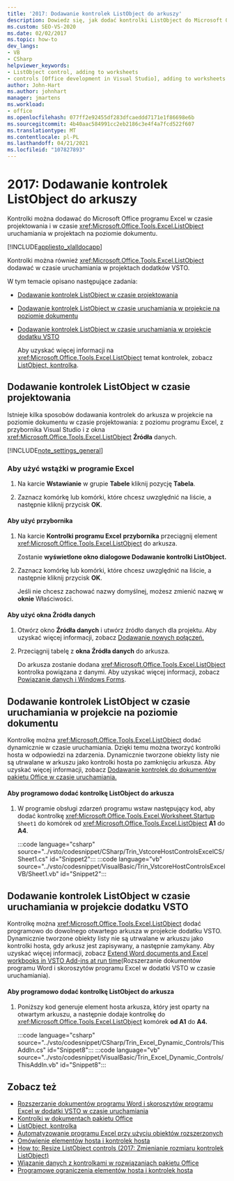```yaml
---
title: '2017: Dodawanie kontrolek ListObject do arkuszy'
description: Dowiedz się, jak dodać kontrolki ListObject do Microsoft Office programu Excel w czasie projektowania i w czasie uruchamiania w projektach na poziomie dokumentu.
ms.custom: SEO-VS-2020
ms.date: 02/02/2017
ms.topic: how-to
dev_langs:
- VB
- CSharp
helpviewer_keywords:
- ListObject control, adding to worksheets
- controls [Office development in Visual Studio], adding to worksheets
author: John-Hart
ms.author: johnhart
manager: jmartens
ms.workload:
- office
ms.openlocfilehash: 077ff2e92455df283dfcaeddd7171e1f86698e6b
ms.sourcegitcommit: 4b40aac584991cc2eb2186c3e4f4a7fcd522f607
ms.translationtype: MT
ms.contentlocale: pl-PL
ms.lasthandoff: 04/21/2021
ms.locfileid: "107827893"
---
```

# <a name="how-to-add-listobject-controls-to-worksheets"></a>2017: Dodawanie kontrolek ListObject do arkuszy
  Kontrolki można dodawać do Microsoft Office programu Excel w czasie projektowania i w czasie <xref:Microsoft.Office.Tools.Excel.ListObject> uruchamiania w projektach na poziomie dokumentu.

 [!INCLUDE[appliesto_xlalldocapp](../vsto/includes/appliesto-xlalldocapp-md.md)]

 Kontrolki można również <xref:Microsoft.Office.Tools.Excel.ListObject> dodawać w czasie uruchamiania w projektach dodatków VSTO.

 W tym temacie opisano następujące zadania:

- [Dodawanie kontrolek ListObject w czasie projektowania](#designtime)

- [Dodawanie kontrolek ListObject w czasie uruchamiania w projekcie na poziomie dokumentu](#runtimedoclevel)

- [Dodawanie kontrolek ListObject w czasie uruchamiania w projekcie dodatku VSTO](#runtimeaddin)

  Aby uzyskać więcej informacji na <xref:Microsoft.Office.Tools.Excel.ListObject> temat kontrolek, zobacz [ListObject, kontrolka](../vsto/listobject-control.md).

## <a name="add-listobject-controls-at-design-time"></a><a name="designtime"></a> Dodawanie kontrolek ListObject w czasie projektowania
 Istnieje kilka sposobów dodawania kontrolek do arkusza w projekcie na poziomie dokumentu w czasie projektowania: z poziomu programu Excel, z przybornika Visual Studio i z okna <xref:Microsoft.Office.Tools.Excel.ListObject> **Źródła** danych. 

 [!INCLUDE[note_settings_general](../sharepoint/includes/note-settings-general-md.md)]

### <a name="to-use-the-ribbon-in-excel"></a>Aby użyć wstążki w programie Excel

1. Na karcie **Wstawianie** w grupie **Tabele** kliknij pozycję **Tabela**.

2. Zaznacz komórkę lub komórki, które chcesz uwzględnić na liście, a następnie kliknij przycisk **OK**.

#### <a name="to-use-the-toolbox"></a>Aby użyć przybornika

1. Na karcie **Kontrolki programu Excel** **przybornika** przeciągnij element <xref:Microsoft.Office.Tools.Excel.ListObject> do arkusza.

     Zostanie **wyświetlone okno dialogowe Dodawanie kontrolki ListObject.**

2. Zaznacz komórkę lub komórki, które chcesz uwzględnić na liście, a następnie kliknij przycisk **OK**.

     Jeśli nie chcesz zachować nazwy domyślnej, możesz zmienić nazwę w **oknie** Właściwości.

#### <a name="to-use-the-data-sources-window"></a>Aby użyć okna Źródła danych

1. Otwórz okno **Źródła danych** i utwórz źródło danych dla projektu. Aby uzyskać więcej informacji, zobacz [Dodawanie nowych połączeń.](../data-tools/add-new-connections.md)

2. Przeciągnij tabelę z **okna Źródła danych** do arkusza.

     Do arkusza zostanie dodana <xref:Microsoft.Office.Tools.Excel.ListObject> kontrolka powiązana z danymi. Aby uzyskać więcej informacji, zobacz [Powiązanie danych i Windows Forms](/dotnet/framework/winforms/data-binding-and-windows-forms).

## <a name="add-listobject-controls-at-run-time-in-a-document-level-project"></a><a name="runtimedoclevel"></a> Dodawanie kontrolek ListObject w czasie uruchamiania w projekcie na poziomie dokumentu
 Kontrolkę można <xref:Microsoft.Office.Tools.Excel.ListObject> dodać dynamicznie w czasie uruchamiania. Dzięki temu można tworzyć kontrolki hosta w odpowiedzi na zdarzenia. Dynamicznie tworzone obiekty listy nie są utrwalane w arkuszu jako kontrolki hosta po zamknięciu arkusza. Aby uzyskać więcej informacji, zobacz [Dodawanie kontrolek do dokumentów pakietu Office w czasie uruchamiania.](../vsto/adding-controls-to-office-documents-at-run-time.md)

#### <a name="to-add-a-listobject-control-to-a-worksheet-programmatically"></a>Aby programowo dodać kontrolkę ListObject do arkusza

1. W programie obsługi zdarzeń programu wstaw następujący kod, aby dodać kontrolkę <xref:Microsoft.Office.Tools.Excel.Worksheet.Startup> `Sheet1` do komórek od <xref:Microsoft.Office.Tools.Excel.ListObject> **A1** do **A4**.

     :::code language="csharp" source="../vsto/codesnippet/CSharp/Trin_VstcoreHostControlsExcelCS/Sheet1.cs" id="Snippet2":::
     :::code language="vb" source="../vsto/codesnippet/VisualBasic/Trin_VstcoreHostControlsExcelVB/Sheet1.vb" id="Snippet2":::

## <a name="add-listobject-controls-at-run-time-in-a-vsto-add-in-project"></a><a name="runtimeaddin"></a> Dodawanie kontrolek ListObject w czasie uruchamiania w projekcie dodatku VSTO
 Kontrolkę można <xref:Microsoft.Office.Tools.Excel.ListObject> dodać programowo do dowolnego otwartego arkusza w projekcie dodatku VSTO. Dynamicznie tworzone obiekty listy nie są utrwalane w arkuszu jako kontrolki hosta, gdy arkusz jest zapisywany, a następnie zamykany. Aby uzyskać więcej informacji, zobacz [Extend Word documents and Excel workbooks in VSTO Add-ins at run time](../vsto/extending-word-documents-and-excel-workbooks-in-vsto-add-ins-at-run-time.md)(Rozszerzanie dokumentów programu Word i skoroszytów programu Excel w dodatki VSTO w czasie uruchamiania).

#### <a name="to-add-a-listobject-control-to-a-worksheet-programmatically"></a>Aby programowo dodać kontrolkę ListObject do arkusza

1. Poniższy kod generuje element hosta arkusza, który jest oparty na otwartym arkuszu, a następnie dodaje kontrolkę do <xref:Microsoft.Office.Tools.Excel.ListObject> komórek **od A1** do **A4.**

     :::code language="csharp" source="../vsto/codesnippet/CSharp/Trin_Excel_Dynamic_Controls/ThisAddIn.cs" id="Snippet8":::
     :::code language="vb" source="../vsto/codesnippet/VisualBasic/Trin_Excel_Dynamic_Controls/ThisAddIn.vb" id="Snippet8":::

## <a name="see-also"></a>Zobacz też
- [Rozszerzanie dokumentów programu Word i skoroszytów programu Excel w dodatki VSTO w czasie uruchamiania](../vsto/extending-word-documents-and-excel-workbooks-in-vsto-add-ins-at-run-time.md)
- [Kontrolki w dokumentach pakietu Office](../vsto/controls-on-office-documents.md)
- [ListObject, kontrolka](../vsto/listobject-control.md)
- [Automatyzowanie programu Excel przy użyciu obiektów rozszerzonych](../vsto/automating-excel-by-using-extended-objects.md)
- [Omówienie elementów hosta i kontrolek hosta](../vsto/host-items-and-host-controls-overview.md)
- [How to: Resize ListObject controls (2017: Zmienianie rozmiaru kontrolek ListObject)](../vsto/how-to-resize-listobject-controls.md)
- [Wiązanie danych z kontrolkami w rozwiązaniach pakietu Office](../vsto/binding-data-to-controls-in-office-solutions.md)
- [Programowe ograniczenia elementów hosta i kontrolek hosta](../vsto/programmatic-limitations-of-host-items-and-host-controls.md)
